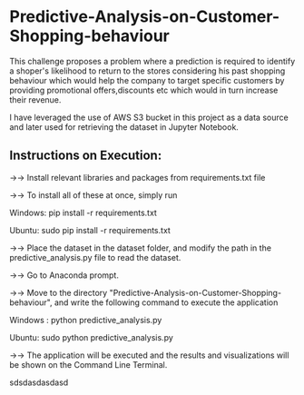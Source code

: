 # Predictive-Analysis-on-Customer-Shopping-behaviour

This challenge proposes a problem where a prediction is required to identify a shoper's likelihood to return to the stores considering his past shopping behaviour which would help the company to target specific customers by providing promotional offers,discounts etc which would in turn increase their revenue.

I have leveraged the use of AWS S3 bucket in this project as a data source and later used for retrieving the dataset in Jupyter Notebook.

## Instructions on Execution:
->-> Install relevant libraries and packages from requirements.txt file

->-> To install all of these at once, simply run

 Windows: pip install -r requirements.txt

 Ubuntu: sudo pip install -r requirements.txt

->-> Place the dataset in the dataset folder, and modify the path in the predictive_analysis.py file to read the dataset.

->-> Go to Anaconda prompt.

->-> Move to the directory "Predictive-Analysis-on-Customer-Shopping-behaviour", and write the following command to execute the application

 Windows : python predictive_analysis.py

 Ubuntu: sudo python predictive_analysis.py
 
->-> The application will be executed and the results and visualizations will be shown on the Command Line Terminal. 

sdsdasdasdasd